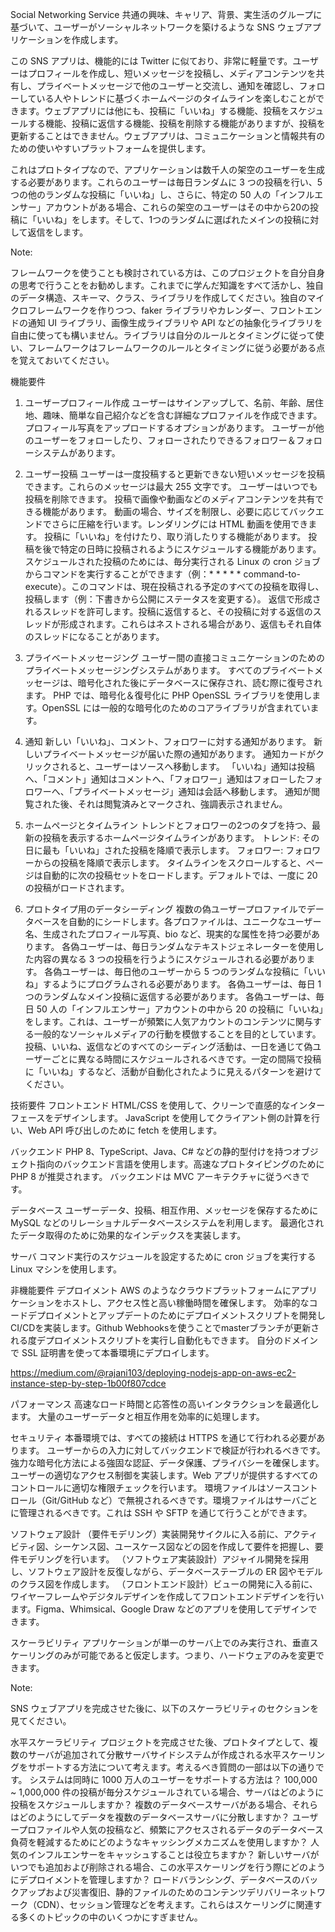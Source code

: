 Social Networking Service
共通の興味、キャリア、背景、実生活のグループに基づいて、ユーザーがソーシャルネットワークを築けるような SNS ウェブアプリケーションを作成します。


この SNS アプリは、機能的には Twitter に似ており、非常に軽量です。ユーザーはプロフィールを作成し、短いメッセージを投稿し、メディアコンテンツを共有し、プライベートメッセージで他のユーザーと交流し、通知を確認し、フォローしている人やトレンドに基づくホームページのタイムラインを楽しむことができます。ウェブアプリには他にも、投稿に「いいね」する機能、投稿をスケジュールする機能、投稿に返信する機能、投稿を削除する機能がありますが、投稿を更新することはできません。ウェブアプリは、コミュニケーションと情報共有のための使いやすいプラットフォームを提供します。


これはプロトタイプなので、アプリケーションは数千人の架空のユーザーを生成する必要があります。これらのユーザーは毎日ランダムに 3 つの投稿を行い、5 つの他のランダムな投稿に「いいね」し、さらに、特定の 50 人の「インフルエンサー」アカウントがある場合、これらの架空のユーザーはその中から20の投稿に「いいね」をします。そして、1つのランダムに選ばれたメインの投稿に対して返信をします。


Note:

フレームワークを使うことも検討されている方は、このプロジェクトを自分自身の思考で行うことをお勧めします。これまでに学んだ知識をすべて活かし、独自のデータ構造、スキーマ、クラス、ライブラリを作成してください。独自のマイクロフレームワークを作りつつ、faker ライブラリやカレンダー、フロントエンドの通知 UI ライブラリ、画像生成ライブラリや API などの抽象化ライブラリを自由に使っても構いません。ライブラリは自分のルールとタイミングに従って使い、フレームワークはフレームワークのルールとタイミングに従う必要がある点を覚えておいてください。


機能要件
1. ユーザープロフィール作成
ユーザーはサインアップして、名前、年齢、居住地、趣味、簡単な自己紹介などを含む詳細なプロファイルを作成できます。
プロフィール写真をアップロードするオプションがあります。
ユーザーが他のユーザーをフォローしたり、フォローされたりできるフォロワー＆フォローシステムがあります。

2. ユーザー投稿
ユーザーは一度投稿すると更新できない短いメッセージを投稿できます。これらのメッセージは最大 255 文字です。
ユーザーはいつでも投稿を削除できます。
投稿で画像や動画などのメディアコンテンツを共有できる機能があります。
動画の場合、サイズを制限し、必要に応じてバックエンドでさらに圧縮を行います。レンダリングには HTML 動画を使用できます。
投稿に「いいね」を付けたり、取り消したりする機能があります。
投稿を後で特定の日時に投稿されるようにスケジュールする機能があります。
スケジュールされた投稿のためには、毎分実行される Linux の cron ジョブからコマンドを実行することができます（例：* * * * * command-to-execute）。このコマンドは、現在投稿される予定のすべての投稿を取得し、投稿します（例：下書きから公開にステータスを変更する）。
返信で形成されるスレッドを許可します。投稿に返信すると、その投稿に対する返信のスレッドが形成されます。これらはネストされる場合があり、返信もそれ自体のスレッドになることがあります。

3. プライベートメッセージング
ユーザー間の直接コミュニケーションのためのプライベートメッセージングシステムがあります。
すべてのプライベートメッセージは、暗号化された後にデータベースに保存され、読む際に復号されます。
PHP では、暗号化＆復号化に PHP OpenSSL ライブラリを使用します。OpenSSL には一般的な暗号化のためのコアライブラリが含まれています。

4. 通知
新しい「いいね」、コメント、フォロワーに対する通知があります。
新しいプライベートメッセージが届いた際の通知があります。
通知カードがクリックされると、ユーザーはソースへ移動します。
「いいね」通知は投稿へ、「コメント」通知はコメントへ、「フォロワー」通知はフォローしたフォロワーへ、「プライベートメッセージ」通知は会話へ移動します。
通知が閲覧された後、それは閲覧済みとマークされ、強調表示されません。

5. ホームページとタイムライン
トレンドとフォロワーの2つのタブを持つ、最新の投稿を表示するホームページタイムラインがあります。
トレンド: その日に最も「いいね」された投稿を降順で表示します。
フォロワー: フォロワーからの投稿を降順で表示します。
タイムラインをスクロールすると、ページは自動的に次の投稿セットをロードします。デフォルトでは、一度に 20 の投稿がロードされます。

6. プロトタイプ用のデータシーディング
複数の偽ユーザープロファイルでデータベースを自動的にシードします。各プロファイルは、ユニークなユーザー名、生成されたプロフィール写真、bio など、現実的な属性を持つ必要があります。
各偽ユーザーは、毎日ランダムなテキストジェネレーターを使用した内容の異なる 3 つの投稿を行うようにスケジュールされる必要があります。
各偽ユーザーは、毎日他のユーザーから 5 つのランダムな投稿に「いいね」するようにプログラムされる必要があります。
各偽ユーザーは、毎日 1 つのランダムなメイン投稿に返信する必要があります。
各偽ユーザーは、毎日 50 人の「インフルエンサー」アカウントの中から 20 の投稿に「いいね」をします。これは、ユーザーが頻繁に人気アカウントのコンテンツに関与する一般的なソーシャルメディアの行動を模倣することを目的としています。
投稿、いいね、返信などのすべてのシーディング活動は、一日を通じて偽ユーザーごとに異なる時間にスケジュールされるべきです。一定の間隔で投稿に「いいね」するなど、活動が自動化されたように見えるパターンを避けてください。

技術要件
フロントエンド
HTML/CSS を使用して、クリーンで直感的なインターフェースをデザインします。
JavaScript を使用してクライアント側の計算を行い、Web API 呼び出しのために fetch を使用します。

バックエンド
PHP 8、TypeScript、Java、C# などの静的型付けを持つオブジェクト指向のバックエンド言語を使用します。高速なプロトタイピングのために PHP 8 が推奨されます。
バックエンドは MVC アーキテクチャに従うべきです。

データベース
ユーザーデータ、投稿、相互作用、メッセージを保存するために MySQL などのリレーショナルデータベースシステムを利用します。
最適化されたデータ取得のために効果的なインデックスを実装します。

サーバ
コマンド実行のスケジュールを設定するために cron ジョブを実行する Linux マシンを使用します。

非機能要件
デプロイメント
AWS のようなクラウドプラットフォームにアプリケーションをホストし、アクセス性と高い稼働時間を確保します。
効率的なコードデプロイメントとアップデートのためにデプロイメントスクリプトを開発しCI/CDを実装します。Github Webhooksを使うことでmasterブランチが更新される度デプロイメントスクリプトを実行し自動化もできます。
自分のドメインで SSL 証明書を使って本番環境にデプロイします。

https://medium.com/@rajani103/deploying-nodejs-app-on-aws-ec2-instance-step-by-step-1b00f807cdce

パフォーマンス
高速なロード時間と応答性の高いインタラクションを最適化します。
大量のユーザーデータと相互作用を効率的に処理します。

セキュリティ
本番環境では、すべての接続は HTTPS を通じて行われる必要があります。
ユーザーからの入力に対してバックエンドで検証が行われるべきです。
強力な暗号化方法による強固な認証、データ保護、プライバシーを確保します。
ユーザーの適切なアクセス制御を実装します。Web アプリが提供するすべてのコントロールに適切な権限チェックを行います。
環境ファイルはソースコントロール（Git/GitHub など）で無視されるべきです。環境ファイルはサーバごとに管理されるべきです。これは SSH や SFTP を通じて行うことができます。

ソフトウェア設計
（要件モデリング）実装開発サイクルに入る前に、アクティビティ図、シーケンス図、ユースケース図などの図を作成して要件を把握し、要件モデリングを行います。
（ソフトウェア実装設計）アジャイル開発を採用し、ソフトウェア設計を反復しながら、データベーステーブルの ER 図やモデルのクラス図を作成します。
（フロントエンド設計）ビューの開発に入る前に、ワイヤーフレームやデジタルデザインを作成してフロントエンドデザインを行います。Figma、Whimsical、Google Draw などのアプリを使用してデザインできます。

スケーラビリティ
アプリケーションが単一のサーバ上でのみ実行され、垂直スケーリングのみが可能であると仮定します。つまり、ハードウェアのみを変更できます。

Note:

SNS ウェブアプリを完成させた後に、以下のスケーラビリティのセクションを見てください。


水平スケーラビリティ
プロジェクトを完成させた後、プロトタイプとして、複数のサーバが追加されて分散サーバサイドシステムが作成される水平スケーリングをサポートする方法について考えます。考えるべき質問の一部は以下の通りです。
システムは同時に 1000 万人のユーザーをサポートする方法は？
100,000 ~ 1,000,000 件の投稿が毎分スケジュールされている場合、サーバはどのように投稿をスケジュールしますか？
複数のデータベースサーバがある場合、それらはどのようにしてデータを複数のデータベースサーバに分散しますか？
ユーザープロファイルや人気の投稿など、頻繁にアクセスされるデータのデータベース負荷を軽減するためにどのようなキャッシングメカニズムを使用しますか？ 人気のインフルエンサーをキャッシュすることは役立ちますか？
新しいサーバがいつでも追加および削除される場合、この水平スケーリングを行う際にどのようにデプロイメントを管理しますか？
ロードバランシング、データベースのバックアップおよび災害復旧、静的ファイルのためのコンテンツデリバリーネットワーク（CDN）、セッション管理などを考えます。これらはスケーリングに関連する多くのトピックの中のいくつかにすぎません。

